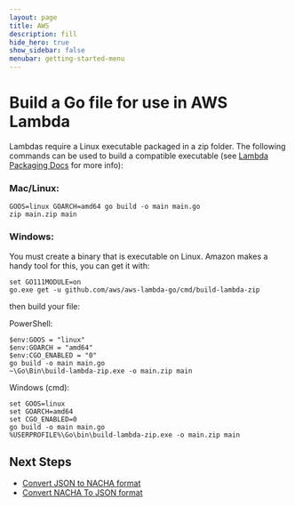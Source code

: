 ```yaml
---
layout: page
title: AWS
description: fill
hide_hero: true
show_sidebar: false
menubar: getting-started-menu
---
```


# Build a Go file for use in AWS Lambda

Lambdas require a Linux executable packaged in a zip folder. The following commands can be used to build a compatible executable (see [Lambda Packaging Docs](https://docs.aws.amazon.com/lambda/latest/dg/golang-package.html) for more info):

### Mac/Linux:
```
GOOS=linux GOARCH=amd64 go build -o main main.go
zip main.zip main
```

### Windows:
You must create a binary that is executable on Linux. Amazon makes a handy tool for this, you can get it with:
```
set GO111MODULE=on
go.exe get -u github.com/aws/aws-lambda-go/cmd/build-lambda-zip
```

then build your file: <br/>

PowerShell:
```
$env:GOOS = "linux"
$env:GOARCH = "amd64"
$env:CGO_ENABLED = "0"
go build -o main main.go
~\Go\Bin\build-lambda-zip.exe -o main.zip main
```

Windows (cmd):
```
set GOOS=linux
set GOARCH=amd64
set CGO_ENABLED=0
go build -o main main.go
%USERPROFILE%\Go\bin\build-lambda-zip.exe -o main.zip main
```

## Next Steps

- [Convert JSON to NACHA format](./aws/lambda/json_to_nacha/lambda_json_to_nacha.md)
- [Convert NACHA To JSON format](./aws/lambda/nacha_to_json/lambda_nacha_to_json.md)
